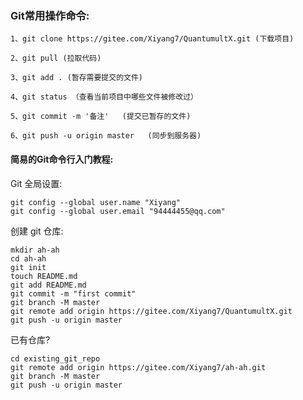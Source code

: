 ### Git常用操作命令:


```shell
1、git clone https://gitee.com/Xiyang7/QuantumultX.git (下载项目)

2、git pull (拉取代码)

3、git add . (暂存需要提交的文件)

4、git status （查看当前项目中哪些文件被修改过）

5、git commit -m '备注'   (提交已暂存的文件)

6、git push -u origin master   (同步到服务器)

```

#### 简易的Git命令行入门教程:

Git 全局设置:

```shell
git config --global user.name "Xiyang"
git config --global user.email "94444455@qq.com"
```

创建 git 仓库:

```shell
mkdir ah-ah
cd ah-ah
git init
touch README.md
git add README.md
git commit -m "first commit"
git branch -M master
git remote add origin https://gitee.com/Xiyang7/QuantumultX.git
git push -u origin master
```

已有仓库?

```shell
cd existing_git_repo
git remote add origin https://gitee.com/Xiyang7/ah-ah.git
git branch -M master
git push -u origin master
```

